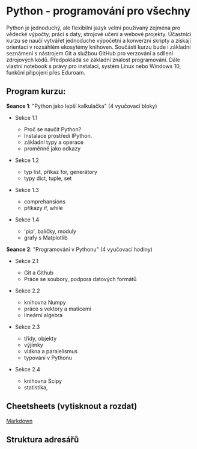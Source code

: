 # Python - programování pro všechny

Python je jednoduchý, ale flexibilní jazyk velmi používaný zejména pro vědecké výpočty, práci s daty, strojové učení a webové projekty. 
Účastníci kurzu se naučí vytvářet jednoduché výpočetní a konverzní skripty a získají orientaci v rozsáhlém ekosytémy knihoven.
Součástí kurzu bude i základní seznámení s nástrojem Git a službou GitHub pro verzování a sdílení zdrojových kódů.
Předpokládá se základní znalost programování. Dále vlastní notebook s právy pro instalaci, systém Linux nebo Windows 10,
funkční připojení přes Eduroam.

## Program kurzu:

**Seance 1**: "Python jako lepší kalkulačka" (4 vyučovací bloky)

- Sekce 1.1 
  - Proč se naučit Python?
  - Instalace prostředí IPython.
  - základní typy a operace
  - proměnné jako odkazy

- Sekce 1.2
  - typ list, příkaz for, generátory
  - typy dict, tuple, set

- Sekce 1.3
  - comprehansions
  - příkazy if, while

- Sekce 1.4
  - 'pip', balíčky, moduly
  - grafy s Matplotlib


**Seance 2**: "Programování v Pythonu" (4 vyučovací hodiny)

- Sekce 2.1 
  - Git a Github
  - Práce se soubory, podpora datových formátů

- Sekce 2.2
  - knihovna Numpy
  - práce s vektory a maticemi
  - lineární algebra

- Sekce 2.3
  - třídy, objekty
  - výjímky
  - vlákna a paralelismus
  - typování v Pythonu

- Sekce 2.4
  - knihovna Scipy
  - statistika, 


## Cheetsheets (vytisknout a rozdat)
[Markdown](https://scottboms.com/downloads/documentation/markdown_cheatsheet.pdf)


  
## Struktura adresářů



